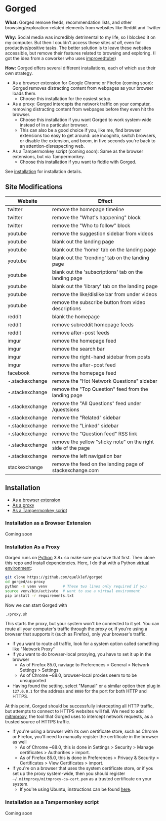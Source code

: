 # Gorged

**What:** Gorged remove feeds, recommendation lists, and other browsing/exploration-related elements from websites like Reddit and Twitter

**Why:** Social media was incredibly detrimental to my life, so I blocked it on my computer. But then I couldn't access these sites *at all*, even for productive/positive tasks. The better solution is to leave these websites accessible, but remove their features related to browsing and exploring. (I got the idea from a coworker who uses [improvedtube](https://chrome.google.com/webstore/detail/improve-youtube-open-sour/bnomihfieiccainjcjblhegjgglakjdd?hl=en))

**How:** Gorged offers several different installations, each of which use their own strategy.

- As a browser extension for Google Chrome or Firefox (coming soon): Gorged removes distracting content from webpages as your browser loads them.
  - Choose this installation for the easiest setup.
- As a proxy: Gorged intercepts the network traffic on your computer, removing distracting content from webpages before they even hit the browser.
  - Choose this installation if you want Gorged to work system-wide instead of in a particular browser.
  - This can also be a good choice if you, like me, find browser extensions too easy to get around: use incognito, switch browsers, or disable the extension, and boom, in five seconds you're back to an attention-disrespecting web.
- As a Tampermonkey script (coming soon): Same as the browser extensions, but via Tampermonkey.
  - Choose this installation if you want to fiddle with Gorged.

See [installation](#installation) for installation details.

## Site Modifications

[comment]: # (BEGIN FLAG DOCS)

|Website|Effect|
|-|-|
|twitter|remove the homepage timeline|
|twitter|remove the "What's happening" block|
|twitter|remove the "Who to follow" block|
|youtube|remove the suggestion sidebar from videos|
|youtube|blank out the landing page|
|youtube|blank out the 'home' tab on the landing page|
|youtube|blank out the 'trending' tab on the landing page|
|youtube|blank out the 'subscriptions' tab on the landing page|
|youtube|blank out the 'library' tab on the landing page|
|youtube|remove the like/dislike bar from under videos|
|youtube|remove the subscribe button from video descriptions|
|reddit|blank the homepage|
|reddit|remove subreddit homepage feeds|
|reddit|remove after-post feeds|
|imgur|remove the homepage feed|
|imgur|remove the search bar|
|imgur|remove the right-hand sidebar from posts|
|imgur|remove the after-post feed|
|facebook|remove the homepage feed|
|⋆.stackexchange|remove the "Hot Network Questions" sidebar|
|⋆.stackexchange|remove the "Top Question" feed from the landing page|
|⋆.stackexchange|remove the "All Questions" feed under /questsions|
|⋆.stackexchange|remove the "Related" sidebar|
|⋆.stackexchange|remove the "Linked" sidebar|
|⋆.stackexchange|remove the "Question feed" RSS link|
|⋆.stackexchange|remove the yellow "sticky note" on the right side of the page|
|⋆.stackexchange|remove the left navigation bar|
|stackexchange|remove the feed on the landing page of stackexchange.com|

[comment]: # (END FLAG DOCS)

## Installation

- [As a browser extension](#installation-as-a-browser-extension)
- [As a proxy](#installation-as-a-proxy)
- [As a Tampermonkey script](#installation-as-a-tampermonkey-script)

### Installation as a Browser Extension

Coming soon

### Installation As a Proxy

Gorged runs on [Python](https://www.python.org/) 3.8+ so make sure you have that first. Then clone this repo and install dependencies. Here, I do that with a Python [virtual environment](https://docs.python.org/3/library/venv.html):

```bash
git clone https://github.com/quelklef/gorged
cd gorged/as-proxy
python -m venv venv       # These two lines only required if you
source venv/bin/activate  # want to use a virtual environment
pip install -r requirements.txt
```

Now we can start Gorged with

```bash
./proxy.sh
```

This starts the proxy, but your system won't be connected to it yet. You can route all your computer's traffic through the proxy or, if you're using a browser that supports it (such as Firefox), only your browser's traffic.
  - If you want to route all traffic, look for a system option called something like "Network Proxy"
  - If you want to do browser-local proxying, you have to set it up in the browser
    - As of Firefox 85.0, naviage to Preferences > General > Network Settings > Settings
    - As of Chrome ~88.0, browser-local proxies seem to to be unsupported
  - Having found the setting, select "Manual" or a similar option then plug in `127.0.0.1` for the address and `8080` for the port for both HTTP and HTTPS.

At this point, Gorged should be successfully intercepting all HTTP traffic, but attempts to connect to HTTPS websites will fail. We need to add [mitmproxy](https://mitmproxy.org/), the tool that Gorged uses to intercept network requests, as a trusted source of HTTPS traffic.

- If you're using a browser with its own certificate store, such as Chrome or Firefox, you'll need to manually register the certificate in the browser as well
  - As of Chrome ~88.0, this is done in Settings > Security > Manage certificates > Authorities > import.
  - As of Firefox 85.0, this is done in Preferences > Privacy & Security > Certificates > View Certificates > import.
- If you're on a browser that uses the system certificate store, or if you set up the proxy system-wide, then you should register `~/.mitmproxy/mitmproxy-ca-cert.pem` as a trusted certificate on your system.
  - If you're using Ubuntu, instructions can be found  [here](https://askubuntu.com/a/377570/437551).

[comment]: # (TODO: on-startup execution?)

### Installation as a Tampermonkey script

Coming soon
